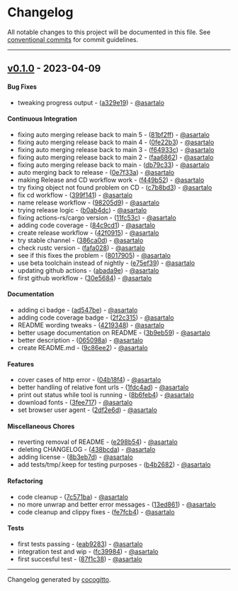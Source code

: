 # Changelog
All notable changes to this project will be documented in this file. See [conventional commits](https://www.conventionalcommits.org/) for commit guidelines.

- - -
## [v0.1.0](https://github.com/asartalo/shfonts/compare/30d141df2fa6281aea72669bf4b889d42587428a..v0.1.0) - 2023-04-09
#### Bug Fixes
- tweaking progress output - ([a329e19](https://github.com/asartalo/shfonts/commit/a329e191157bda277a491e969a498652a602a1ec)) - [@asartalo](https://github.com/asartalo)
#### Continuous Integration
- fixing auto merging release back to main 5 - ([81bf2ff](https://github.com/asartalo/shfonts/commit/81bf2ff4332dcfff491645456b1d4d9c77e137f7)) - [@asartalo](https://github.com/asartalo)
- fixing auto merging release back to main 4 - ([0fe22b3](https://github.com/asartalo/shfonts/commit/0fe22b33f5a9cf9afcdf68d5a8c8d6117f48f6b0)) - [@asartalo](https://github.com/asartalo)
- fixing auto merging release back to main 3 - ([f64933c](https://github.com/asartalo/shfonts/commit/f64933cc801657e80fc3687a275acc7cdc92f172)) - [@asartalo](https://github.com/asartalo)
- fixing auto merging release back to main 2 - ([faa6862](https://github.com/asartalo/shfonts/commit/faa6862ba8d6de617626a14955d46d580baf2fa3)) - [@asartalo](https://github.com/asartalo)
- fixing auto merging release back to main - ([db79c33](https://github.com/asartalo/shfonts/commit/db79c339f17c84e71767d716cc155dd272210953)) - [@asartalo](https://github.com/asartalo)
- auto merging back to release - ([0e7f33a](https://github.com/asartalo/shfonts/commit/0e7f33a6e31ed3e668bdda16e6db4737da044093)) - [@asartalo](https://github.com/asartalo)
- making Release and CD workflow work - ([f449b52](https://github.com/asartalo/shfonts/commit/f449b5238740b7f6f631721d06288087f584fbe7)) - [@asartalo](https://github.com/asartalo)
- try fixing object not found problem on CD - ([c7b8bd3](https://github.com/asartalo/shfonts/commit/c7b8bd343403cb6ab6a21502a9b8945b5f82ed9e)) - [@asartalo](https://github.com/asartalo)
- fix cd workflow - ([399f141](https://github.com/asartalo/shfonts/commit/399f1412e3bf3354d5313993ae495e664e2fd286)) - [@asartalo](https://github.com/asartalo)
- name release workflow - ([98205d9](https://github.com/asartalo/shfonts/commit/98205d99c421a168c9d6ce89d47b86e7d42fd34e)) - [@asartalo](https://github.com/asartalo)
- trying release logic - ([b0ab4dc](https://github.com/asartalo/shfonts/commit/b0ab4dcb6e2f785c9d06852b6e1e6d894c24c9be)) - [@asartalo](https://github.com/asartalo)
- fixing actions-rs/cargo version - ([11fc53c](https://github.com/asartalo/shfonts/commit/11fc53c4de415546e69951964ea1c65398b2f15f)) - [@asartalo](https://github.com/asartalo)
- adding code coverage - ([84c9cd1](https://github.com/asartalo/shfonts/commit/84c9cd1eccdfa668aa7e3ac08a3c3b3e5800267a)) - [@asartalo](https://github.com/asartalo)
- create release workflow - ([42f0915](https://github.com/asartalo/shfonts/commit/42f0915b5fa671f6b2d5b1cda1e575ecc2e84061)) - [@asartalo](https://github.com/asartalo)
- try stable channel - ([386ca0d](https://github.com/asartalo/shfonts/commit/386ca0d0054393731e6993c6ccc7ba09fb82e243)) - [@asartalo](https://github.com/asartalo)
- check rustc version - ([fafa028](https://github.com/asartalo/shfonts/commit/fafa028460c9f9bc067ca8bd3284f90c1a1646e1)) - [@asartalo](https://github.com/asartalo)
- see if this fixes the problem - ([8017905](https://github.com/asartalo/shfonts/commit/8017905098a22835aca0267931bccd5a3d6cc72c)) - [@asartalo](https://github.com/asartalo)
- use beta toolchain instead of nightly - ([e75ef39](https://github.com/asartalo/shfonts/commit/e75ef390a9cd70743ba97f44b155e0949be585c7)) - [@asartalo](https://github.com/asartalo)
- updating github actions - ([abada9e](https://github.com/asartalo/shfonts/commit/abada9e8c9c32eb8a585cc0bf872958193c5c41f)) - [@asartalo](https://github.com/asartalo)
- first github workflow - ([30e5684](https://github.com/asartalo/shfonts/commit/30e56849e110cc0538609d2ec0ecf77ea8ec22b3)) - [@asartalo](https://github.com/asartalo)
#### Documentation
- adding ci badge - ([ad547be](https://github.com/asartalo/shfonts/commit/ad547beb3255d40b2d31b56bdc041232df3dcab0)) - [@asartalo](https://github.com/asartalo)
- adding code coverage badge - ([2f2c315](https://github.com/asartalo/shfonts/commit/2f2c31555890bc9924f52bb578457b4cd5813e48)) - [@asartalo](https://github.com/asartalo)
- README wording tweaks - ([4219348](https://github.com/asartalo/shfonts/commit/4219348d367ee5f652be71a39dc0144bc6e22d57)) - [@asartalo](https://github.com/asartalo)
- better usage documentation on README - ([3b9eb59](https://github.com/asartalo/shfonts/commit/3b9eb59263b86f06cec9f9f2f501a23805989cc8)) - [@asartalo](https://github.com/asartalo)
- better description - ([065098a](https://github.com/asartalo/shfonts/commit/065098aafdd7063025641c5d8bb037bf4598cb85)) - [@asartalo](https://github.com/asartalo)
- create README.md - ([9c86ee2](https://github.com/asartalo/shfonts/commit/9c86ee23b4b333654a8192265e541c71d39c8039)) - [@asartalo](https://github.com/asartalo)
#### Features
- cover cases of http error - ([04b18f4](https://github.com/asartalo/shfonts/commit/04b18f4479104a8ad22f4a52acf589bb8f0db3cf)) - [@asartalo](https://github.com/asartalo)
- better handling of relative font urls - ([1fdc4ad](https://github.com/asartalo/shfonts/commit/1fdc4ad8edba81c27dbb957388c7e6d82507aa2d)) - [@asartalo](https://github.com/asartalo)
- print out status while tool is running - ([8b6feb4](https://github.com/asartalo/shfonts/commit/8b6feb4e9829643ed6dc1764decc68bea305453e)) - [@asartalo](https://github.com/asartalo)
- download fonts - ([3fee717](https://github.com/asartalo/shfonts/commit/3fee7172f215b4b83a8a4234cd517136b78bb91a)) - [@asartalo](https://github.com/asartalo)
- set browser user agent - ([2df2e6d](https://github.com/asartalo/shfonts/commit/2df2e6d959fd38381fffe75e61516eb07030d57a)) - [@asartalo](https://github.com/asartalo)
#### Miscellaneous Chores
- reverting removal of README - ([e298b54](https://github.com/asartalo/shfonts/commit/e298b5464ad7c1650f3646472f07fc0756aaca0e)) - [@asartalo](https://github.com/asartalo)
- deleting CHANGELOG - ([438bcda](https://github.com/asartalo/shfonts/commit/438bcda74ec48ee64e9a0308fbbf3cc1cf0a2d80)) - [@asartalo](https://github.com/asartalo)
- adding license - ([8b3eb7d](https://github.com/asartalo/shfonts/commit/8b3eb7de186029aa60a82bc438672823ac170249)) - [@asartalo](https://github.com/asartalo)
- add tests/tmp/.keep for testing purposes - ([b4b2682](https://github.com/asartalo/shfonts/commit/b4b26823fcc30a9fa030d522bc9df56455434d4a)) - [@asartalo](https://github.com/asartalo)
#### Refactoring
- code cleanup - ([7c571ba](https://github.com/asartalo/shfonts/commit/7c571ba99d1abf26a3a8e6bfe7b44d1c1abb3be9)) - [@asartalo](https://github.com/asartalo)
- no more unwrap and better error messages - ([13ed861](https://github.com/asartalo/shfonts/commit/13ed861c735510450a8b14000360e1d057016f5e)) - [@asartalo](https://github.com/asartalo)
- code cleanup and clippy fixes - ([fe7fcb4](https://github.com/asartalo/shfonts/commit/fe7fcb4f9696163aac276cbc3c967189089843b2)) - [@asartalo](https://github.com/asartalo)
#### Tests
- first tests passing - ([eab9283](https://github.com/asartalo/shfonts/commit/eab9283b26e5c013433392785ec6d2eaabc6586d)) - [@asartalo](https://github.com/asartalo)
- integration test and wip - ([fc39984](https://github.com/asartalo/shfonts/commit/fc3998452806b1b8cf7402b98edf76f9ea019e92)) - [@asartalo](https://github.com/asartalo)
- first succesful test - ([87f1c38](https://github.com/asartalo/shfonts/commit/87f1c387d1775dee78c0b8d1a7502d2dd8a1f1a9)) - [@asartalo](https://github.com/asartalo)
- - -

Changelog generated by [cocogitto](https://github.com/cocogitto/cocogitto).